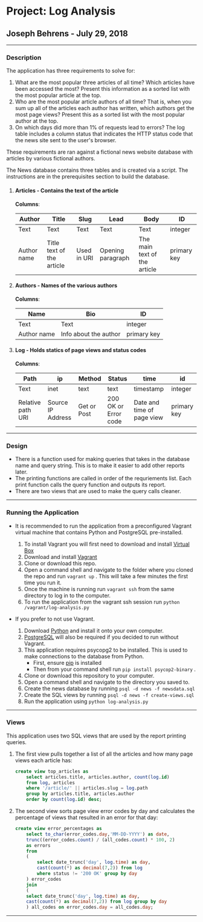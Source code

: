 # Project: Log Analysis

## Joseph Behrens - July 29, 2018

---

### Description

The application has three requirements to solve for:

1. What are the most popular three articles of all time? Which articles have been accessed the most? Present this information as a sorted list with the most popular article at the top.
2. Who are the most popular article authors of all time? That is, when you sum up all of the articles each author has written, which authors get the most page views? Present this as a sorted list with the most popular author at the top.
3. On which days did more than 1% of requests lead to errors? The log table includes a column status that indicates the HTTP status code that the news site sent to the user's browser.

These requirements are ran against a fictional news website database with articles by various fictional authors.

The News database contains three tables and is created via a script. The instructions are in the prerequisites section to build the database.

1. #### Articles - Contains the text of the article

    **Columns**:

    |Author|Title|Slug|Lead|Body|ID|
    |------|-----|----|----|----|--|
    |Text|Text|Text|Text|Text|integer|
    |Author name|Title text of the article|Used in URI|Opening paragraph|The main text of the article|primary key|

2. #### Authors - Names of the various authors

    **Columns**:

    |Name|Bio|ID|
    |----|---|--|
    |Text|Text|integer|
    |Author name|Info about the author|primary key|

3. #### Log - Holds statics of page views and status codes

    **Columns**:

    |Path|ip|Method|Status|time|id|
    |----|--|------|------|----|--|
    |Text|inet|text|text|timestamp|integer|
    |Relative path URI|Source IP Address|Get or Post|200 OK or Error code|Date and time of page view|primary key|

---

### Design

- There is a function used for making queries that takes in the database name and query string. This is to make it easier to add other reports later.
- The printing functions are called in order of the requriements list. Each print function calls the query function and outputs its report.
- There are two views that are used to make the query calls cleaner.

---

### Running the Application

- It is recommended to run the application from a preconfigured Vagrant virtual machine that contains Python and PostgreSQL pre-installed.
    1. To install Vagrant you will first need to download and install [Virtual Box](https://www.virtualbox.org/wiki/Downloads)
    2. Download and install [Vagrant](https://www.vagrantup.com/downloads.html)
    3. Clone or download this repo.
    4. Open a command shell and navigate to the folder where you cloned the repo and run `vagrant up` . This will take a few minutes the first time you run it.
    5. Once the machine is running run `vagrant ssh` from the same directory to log in to the computer.
    6. To run the application from the vagrant ssh session run `python /vagrant/log-analysis.py`

- If you prefer to not use Vagrant.
    1. Download [Python](https://www.python.org/downloads/) and install it onto your own computer.
    2. [PostgreSQL](https://www.postgresql.org/download/) will also be required if you decided to run without Vagrant.
    3. This application requires psycopg2 to be installed. This is used to make connections to the database from Python.
        - First, ensure [pip](https://pip.pypa.io/en/stable/installing/) is installed
        - Then from your command shell run `pip install psycop2-binary` .
    4. Clone or download this repository to your computer.
    5. Open a command shell and navigate to the directory you saved to.
    6. Create the news database by running `psql -d news -f newsdata.sql`
    7. Create the SQL views by running `psql -d news -f create-views.sql`
    8. Run the application using `python log-analysis.py`

---

### Views

This application uses two SQL views that are used by the report printing queries.

1. The first view pulls together a list of all the articles and how many page views each article has:
    ```sql
    create view top_articles as
        select articles.title, articles.author, count(log.id)
        from log, articles
        where '/article/' || articles.slug = log.path
        group by articles.title, articles.author
        order by count(log.id) desc;
    ```
2. The second view sorts page view error codes by day and calculates the percentage of views that resulted in an error for that day:
    ```sql
    create view error_percentages as
        select to_char(error_codes.day,'MM-DD-YYYY') as date,
        trunc((error_codes.count) / (all_codes.count) * 100, 2)
        as errors
        from
        (
            select date_trunc('day', log.time) as day,
            cast(count(*) as decimal(7,2)) from log
            where status != '200 OK' group by day
        ) error_codes
        join
        (
        select date_trunc('day', log.time) as day,
        cast(count(*) as decimal(7,2)) from log group by day
        ) all_codes on error_codes.day = all_codes.day;
    ```
---
